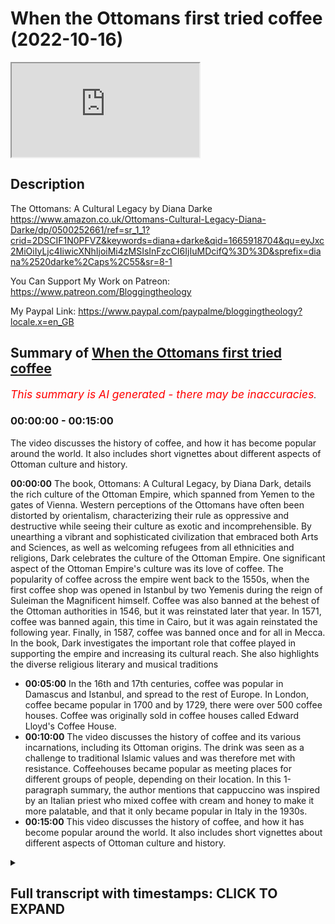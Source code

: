 # When the Ottomans first tried coffee (2022-10-16)

<iframe loading='lazy' allow='autoplay' src='https://www.youtube.com/embed/hIixS9zaUhE'></iframe>

## Description

The Ottomans: A Cultural Legacy by Diana Darke https://www.amazon.co.uk/Ottomans-Cultural-Legacy-Diana-Darke/dp/0500252661/ref=sr_1_1?crid=2DSCIF1N0PFVZ&keywords=diana+darke&qid=1665918704&qu=eyJxc2MiOiIyLjc4IiwicXNhIjoiMi4zMSIsInFzcCI6IjIuMDcifQ%3D%3D&sprefix=diana%2520darke%2Caps%2C55&sr=8-1

You Can Support My Work on Patreon:
https://www.patreon.com/Bloggingtheology

My Paypal Link: 
https://www.paypal.com/paypalme/bloggingtheology?locale.x=en_GB

## Summary of [When the Ottomans first tried coffee](https://www.youtube.com/watch?v=hIixS9zaUhE)


*<span style="color:red; font-size:125%">This summary is AI generated - there may be inaccuracies</span>. [](/)*

### <a onclick="modifyYTiframeseektime('0')">00:00:00</a> - <a onclick="modifyYTiframeseektime('900')">00:15:00</a>

The video discusses the history of coffee, and how it has become popular around the world. It also includes short vignettes about different aspects of Ottoman culture and history.

**<a onclick="modifyYTiframeseektime('0')">00:00:00</a>** The book, Ottomans: A Cultural Legacy, by Diana Dark, details the rich culture of the Ottoman Empire, which spanned from Yemen to the gates of Vienna. Western perceptions of the Ottomans have often been distorted by orientalism, characterizing their rule as oppressive and destructive while seeing their culture as exotic and incomprehensible. By unearthing a vibrant and sophisticated civilization that embraced both Arts and Sciences, as well as welcoming refugees from all ethnicities and religions, Dark celebrates the culture of the Ottoman Empire. One significant aspect of the Ottoman Empire's culture was its love of coffee. The popularity of coffee across the empire went back to the 1550s, when the first coffee shop was opened in Istanbul by two Yemenis during the reign of Suleiman the Magnificent himself. Coffee was also banned at the behest of the Ottoman authorities in 1546, but it was reinstated later that year. In 1571, coffee was banned again, this time in Cairo, but it was again reinstated the following year. Finally, in 1587, coffee was banned once and for all in Mecca. In the book, Dark investigates the important role that coffee played in supporting the empire and increasing its cultural reach. She also highlights the diverse religious literary and musical traditions
* **<a onclick="modifyYTiframeseektime('300')">00:05:00</a>** In the 16th and 17th centuries, coffee was popular in Damascus and Istanbul, and spread to the rest of Europe. In London, coffee became popular in 1700 and by 1729, there were over 500 coffee houses. Coffee was originally sold in coffee houses called Edward Lloyd's Coffee House.
* **<a onclick="modifyYTiframeseektime('600')">00:10:00</a>** The video discusses the history of coffee and its various incarnations, including its Ottoman origins. The drink was seen as a challenge to traditional Islamic values and was therefore met with resistance. Coffeehouses became popular as meeting places for different groups of people, depending on their location. In this 1-paragraph summary, the author mentions that cappuccino was inspired by an Italian priest who mixed coffee with cream and honey to make it more palatable, and that it only became popular in Italy in the 1930s.
* **<a onclick="modifyYTiframeseektime('900')">00:15:00</a>** This video discusses the history of coffee, and how it has become popular around the world. It also includes short vignettes about different aspects of Ottoman culture and history.

<details><summary><h2>Full transcript with timestamps: CLICK TO EXPAND</h2></summary>

<a onclick="modifyYTiframeseektime('3')">0:00:03</a> I want to share with you an exciting new  
<a onclick="modifyYTiframeseektime('5')">0:00:05</a> book that's just come out here it is and  
<a onclick="modifyYTiframeseektime('8')">0:00:08</a> it's called the Ottomans a cultural  
<a onclick="modifyYTiframeseektime('10')">0:00:10</a> Legacy by Diana dark who has been an  
<a onclick="modifyYTiframeseektime('13')">0:00:13</a> honor guest on blogging theology before  
<a onclick="modifyYTiframeseektime('15')">0:00:15</a> and this has just been published  
<a onclick="modifyYTiframeseektime('17')">0:00:17</a> actually and it's a fantastic book just  
<a onclick="modifyYTiframeseektime('20')">0:00:20</a> read to you what it says on the inside  
<a onclick="modifyYTiframeseektime('22')">0:00:22</a> cover  
<a onclick="modifyYTiframeseektime('24')">0:00:24</a> at its height the Ottoman empire spread  
<a onclick="modifyYTiframeseektime('27')">0:00:27</a> from Yemen to the gates of Vienna  
<a onclick="modifyYTiframeseektime('30')">0:00:30</a> Western perceptions of the Ottomans have  
<a onclick="modifyYTiframeseektime('34')">0:00:34</a> often been distorted by orientalism  
<a onclick="modifyYTiframeseektime('37')">0:00:37</a> characterizing their rule as oppressive  
<a onclick="modifyYTiframeseektime('40')">0:00:40</a> and destructive while seeing their  
<a onclick="modifyYTiframeseektime('42')">0:00:42</a> culture as exotic and incomprehensible  
<a onclick="modifyYTiframeseektime('47')">0:00:47</a> based on a lifetime's experience of  
<a onclick="modifyYTiframeseektime('50')">0:00:50</a> living and working across its former  
<a onclick="modifyYTiframeseektime('53')">0:00:53</a> provinces Dino dark who by the way is an  
<a onclick="modifyYTiframeseektime('56')">0:00:56</a> English lady living in England offers a  
<a onclick="modifyYTiframeseektime('59')">0:00:59</a> unique overview of the Ottoman Empire's  
<a onclick="modifyYTiframeseektime('62')">0:01:02</a> cultural Legacy one century after its  
<a onclick="modifyYTiframeseektime('66')">0:01:06</a> disillusion  
<a onclick="modifyYTiframeseektime('67')">0:01:07</a> she uncovers a vibrant sophisticated  
<a onclick="modifyYTiframeseektime('70')">0:01:10</a> civilization that embraced both Arts and  
<a onclick="modifyYTiframeseektime('73')">0:01:13</a> Sciences whilst welcoming refugees from  
<a onclick="modifyYTiframeseektime('76')">0:01:16</a> all ethnicities and religions notably  
<a onclick="modifyYTiframeseektime('79')">0:01:19</a> Christians and Jews  
<a onclick="modifyYTiframeseektime('82')">0:01:22</a> Diner dark celebrates the culture of the  
<a onclick="modifyYTiframeseektime('85')">0:01:25</a> Ottoman Empire from its Aesthetics and  
<a onclick="modifyYTiframeseektime('88')">0:01:28</a> architecture to its scientific and  
<a onclick="modifyYTiframeseektime('91')">0:01:31</a> medical Innovations including the first  
<a onclick="modifyYTiframeseektime('94')">0:01:34</a> vaccinations  
<a onclick="modifyYTiframeseektime('96')">0:01:36</a> she investigates The crucial role that  
<a onclick="modifyYTiframeseektime('99')">0:01:39</a> Commerce and trade played in supporting  
<a onclick="modifyYTiframeseektime('101')">0:01:41</a> the Empire and increasing its cultural  
<a onclick="modifyYTiframeseektime('104')">0:01:44</a> reach highlighting this significant role  
<a onclick="modifyYTiframeseektime('107')">0:01:47</a> of women as well as the diverse  
<a onclick="modifyYTiframeseektime('110')">0:01:50</a> religious literary and musical  
<a onclick="modifyYTiframeseektime('112')">0:01:52</a> Traditions that proliferated throughout  
<a onclick="modifyYTiframeseektime('115')">0:01:55</a> the empire  
<a onclick="modifyYTiframeseektime('116')">0:01:56</a> beautifully Illustrated with the  
<a onclick="modifyYTiframeseektime('118')">0:01:58</a> manuscripts Miniatures and paintings and  
<a onclick="modifyYTiframeseektime('121')">0:02:01</a> photographs the Ottomans a cultural  
<a onclick="modifyYTiframeseektime('124')">0:02:04</a> Legacy presents a presents the  
<a onclick="modifyYTiframeseektime('127')">0:02:07</a> Magnificent achievements of an Empire  
<a onclick="modifyYTiframeseektime('129')">0:02:09</a> that lasted over 600 years and income  
<a onclick="modifyYTiframeseektime('133')">0:02:13</a> encompassed Asian European and African  
<a onclick="modifyYTiframeseektime('137')">0:02:17</a> cultures shedding new light on its  
<a onclick="modifyYTiframeseektime('140')">0:02:20</a> complex Legacy  
<a onclick="modifyYTiframeseektime('142')">0:02:22</a> now there are 149 illustrations in this  
<a onclick="modifyYTiframeseektime('145')">0:02:25</a> book and um you're really going to have  
<a onclick="modifyYTiframeseektime('146')">0:02:26</a> to get it to see for yourself  
<a onclick="modifyYTiframeseektime('148')">0:02:28</a> beautifully Illustrated but I wonder if  
<a onclick="modifyYTiframeseektime('150')">0:02:30</a> just focus on one subject like what I  
<a onclick="modifyYTiframeseektime('152')">0:02:32</a> could have focused on literally one of  
<a onclick="modifyYTiframeseektime('154')">0:02:34</a> thousands of possible subjects there's  
<a onclick="modifyYTiframeseektime('156')">0:02:36</a> the subject of coffee which is of  
<a onclick="modifyYTiframeseektime('159')">0:02:39</a> universal interest I think and the uh  
<a onclick="modifyYTiframeseektime('161')">0:02:41</a> this was a favorite ottoman drink and uh  
<a onclick="modifyYTiframeseektime('164')">0:02:44</a> predates the European uh encounter with  
<a onclick="modifyYTiframeseektime('167')">0:02:47</a> coffee and very interesting insights  
<a onclick="modifyYTiframeseektime('169')">0:02:49</a> here about this subject  
<a onclick="modifyYTiframeseektime('171')">0:02:51</a> and she writes on page  
<a onclick="modifyYTiframeseektime('173')">0:02:53</a> 237 about uh coffee she says the  
<a onclick="modifyYTiframeseektime('177')">0:02:57</a> popularity of coffee across the Ottoman  
<a onclick="modifyYTiframeseektime('181')">0:03:01</a> Empire goes back to the 1550s when the  
<a onclick="modifyYTiframeseektime('185')">0:03:05</a> first coffee shop was opened in Istanbul  
<a onclick="modifyYTiframeseektime('188')">0:03:08</a> by two yemenis during the reign of  
<a onclick="modifyYTiframeseektime('191')">0:03:11</a> Suleiman the Magnificent himself a great  
<a onclick="modifyYTiframeseektime('194')">0:03:14</a> lover of the drink  
<a onclick="modifyYTiframeseektime('196')">0:03:16</a> he instituted the position of Chief  
<a onclick="modifyYTiframeseektime('199')">0:03:19</a> coffee maker what a job eh who was  
<a onclick="modifyYTiframeseektime('202')">0:03:22</a> responsible for preparing the Sultan's  
<a onclick="modifyYTiframeseektime('205')">0:03:25</a> coffee and the utensils needed to make  
<a onclick="modifyYTiframeseektime('208')">0:03:28</a> the perfect cup of coffee  
<a onclick="modifyYTiframeseektime('210')">0:03:30</a> the furniture of Ottoman palaces evolved  
<a onclick="modifyYTiframeseektime('214')">0:03:34</a> to enable guests to enjoy the coffee  
<a onclick="modifyYTiframeseektime('216')">0:03:36</a> ritual  
<a onclick="modifyYTiframeseektime('218')">0:03:38</a> guests sat on a low bench or Divan built  
<a onclick="modifyYTiframeseektime('222')">0:03:42</a> against the wall while trays of food and  
<a onclick="modifyYTiframeseektime('224')">0:03:44</a> drink were set before them on  
<a onclick="modifyYTiframeseektime('227')">0:03:47</a> beautifully decorated tables  
<a onclick="modifyYTiframeseektime('229')">0:03:49</a> one such table dating from 1560 is on  
<a onclick="modifyYTiframeseektime('233')">0:03:53</a> display in London's Victoria and Albert  
<a onclick="modifyYTiframeseektime('236')">0:03:56</a> Museum  
<a onclick="modifyYTiframeseektime('238')">0:03:58</a> made of Ebony and faced with mother of  
<a onclick="modifyYTiframeseektime('241')">0:04:01</a> pearl an ivory inlay it is topped with  
<a onclick="modifyYTiframeseektime('245')">0:04:05</a> exquisite is neck tiles  
<a onclick="modifyYTiframeseektime('247')">0:04:07</a> the Kilns of cotea south of isnic were  
<a onclick="modifyYTiframeseektime('252')">0:04:12</a> also kept busy producing beautifully  
<a onclick="modifyYTiframeseektime('254')">0:04:14</a> decorated coffee cups some of which can  
<a onclick="modifyYTiframeseektime('257')">0:04:17</a> also be seen in the same collection  
<a onclick="modifyYTiframeseektime('260')">0:04:20</a> before reaching the ottoman Capital  
<a onclick="modifyYTiframeseektime('263')">0:04:23</a> coffee had arrived in Syria in 1534 from  
<a onclick="modifyYTiframeseektime('269')">0:04:29</a> Moka in Yemen but in 1546 it was banned  
<a onclick="modifyYTiframeseektime('274')">0:04:34</a> at the behest of the Ottoman authorities  
<a onclick="modifyYTiframeseektime('277')">0:04:37</a> and certain Pious muftes who considered  
<a onclick="modifyYTiframeseektime('281')">0:04:41</a> its influence to be suspect  
<a onclick="modifyYTiframeseektime('284')">0:04:44</a> fearing that coffee houses would become  
<a onclick="modifyYTiframeseektime('287')">0:04:47</a> places for disreputable practices no  
<a onclick="modifyYTiframeseektime('290')">0:04:50</a> idea what they had in mind what happened  
<a onclick="modifyYTiframeseektime('291')">0:04:51</a> in these coffee houses  
<a onclick="modifyYTiframeseektime('293')">0:04:53</a> previous attempts have been made to ban  
<a onclick="modifyYTiframeseektime('295')">0:04:55</a> it in Mecca and Cairo  
<a onclick="modifyYTiframeseektime('298')">0:04:58</a> the first recorded coffee houses in  
<a onclick="modifyYTiframeseektime('301')">0:05:01</a> Damascus were located in the banks of  
<a onclick="modifyYTiframeseektime('303')">0:05:03</a> the banada near the suleiman's dervish  
<a onclick="modifyYTiframeseektime('306')">0:05:06</a> Lodge and could house hundreds of  
<a onclick="modifyYTiframeseektime('309')">0:05:09</a> customers at a time often pilgrimage  
<a onclick="modifyYTiframeseektime('312')">0:05:12</a> pilgrims gathering for the Hajj  
<a onclick="modifyYTiframeseektime('315')">0:05:15</a> only one survives from that early phase  
<a onclick="modifyYTiframeseektime('319')">0:05:19</a> the cafe now pharah in the Eastern  
<a onclick="modifyYTiframeseektime('322')">0:05:22</a> Gateway to the Temple of Jupiter today  
<a onclick="modifyYTiframeseektime('325')">0:05:25</a> the great umiyad mosque  
<a onclick="modifyYTiframeseektime('328')">0:05:28</a> by the end of the 16th century there  
<a onclick="modifyYTiframeseektime('331')">0:05:31</a> were over 600 coffee houses in Istanbul  
<a onclick="modifyYTiframeseektime('334')">0:05:34</a> a number that Rose to 2 500 by the end  
<a onclick="modifyYTiframeseektime('339')">0:05:39</a> of the 19th century when the  
<a onclick="modifyYTiframeseektime('342')">0:05:42</a> introduction of tea demoted it to Second  
<a onclick="modifyYTiframeseektime('345')">0:05:45</a> Place as the favorite drink across the  
<a onclick="modifyYTiframeseektime('348')">0:05:48</a> empire  
<a onclick="modifyYTiframeseektime('350')">0:05:50</a> coffee was introduced to France with the  
<a onclick="modifyYTiframeseektime('353')">0:05:53</a> 1669 visit of the Turkish Ambassador  
<a onclick="modifyYTiframeseektime('356')">0:05:56</a> suleima agar to the court of Louis XIV  
<a onclick="modifyYTiframeseektime('361')">0:06:01</a> consumed in Europe in the traditional  
<a onclick="modifyYTiframeseektime('363')">0:06:03</a> Muslim way it was made by boiling a  
<a onclick="modifyYTiframeseektime('367')">0:06:07</a> mixture of coffee powder sugar and water  
<a onclick="modifyYTiframeseektime('370')">0:06:10</a> which left a residue in the bottom of  
<a onclick="modifyYTiframeseektime('373')">0:06:13</a> the cup because it was not filtered what  
<a onclick="modifyYTiframeseektime('376')">0:06:16</a> we still call today Turkish coffee  
<a onclick="modifyYTiframeseektime('380')">0:06:20</a> coffee reached the austro-hungarian  
<a onclick="modifyYTiframeseektime('382')">0:06:22</a> empire in 1683 following the siege of  
<a onclick="modifyYTiframeseektime('386')">0:06:26</a> Vienna by a huge and well-equipped  
<a onclick="modifyYTiframeseektime('390')">0:06:30</a> Ottoman empire under the command of the  
<a onclick="modifyYTiframeseektime('393')">0:06:33</a> grand vizier Kara Mustafa  
<a onclick="modifyYTiframeseektime('396')">0:06:36</a> after months of bombardment and just as  
<a onclick="modifyYTiframeseektime('401')">0:06:41</a> the fortifications of the city seem to  
<a onclick="modifyYTiframeseektime('403')">0:06:43</a> be giving way The Siege was lifted owing  
<a onclick="modifyYTiframeseektime('407')">0:06:47</a> to the arrival of forces under Prince  
<a onclick="modifyYTiframeseektime('410')">0:06:50</a> Sobieski of Poland and Charles Duke of  
<a onclick="modifyYTiframeseektime('414')">0:06:54</a> Lorraine  
<a onclick="modifyYTiframeseektime('415')">0:06:55</a> in a remarkable reverse reversal the  
<a onclick="modifyYTiframeseektime('419')">0:06:59</a> besieging ottoman Army was routed and  
<a onclick="modifyYTiframeseektime('422')">0:07:02</a> its entire Camp captured including  
<a onclick="modifyYTiframeseektime('426')">0:07:06</a> almost all its armaments and Provisions  
<a onclick="modifyYTiframeseektime('430')">0:07:10</a> Viennese officials were amazed at the  
<a onclick="modifyYTiframeseektime('433')">0:07:13</a> copious amounts of material and  
<a onclick="modifyYTiframeseektime('435')">0:07:15</a> foodstuffs the camp contained especially  
<a onclick="modifyYTiframeseektime('439')">0:07:19</a> the quote prodigious stores of victuals  
<a onclick="modifyYTiframeseektime('443')">0:07:23</a> in their inventory of the spoils the  
<a onclick="modifyYTiframeseektime('446')">0:07:26</a> Viennese Chronicles listed coffee beans  
<a onclick="modifyYTiframeseektime('449')">0:07:29</a> among the grain flour butter bread lard  
<a onclick="modifyYTiframeseektime('452')">0:07:32</a> rice sugar honey cooking oil and  
<a onclick="modifyYTiframeseektime('456')">0:07:36</a> kitchenware as well as live camels  
<a onclick="modifyYTiframeseektime('459')">0:07:39</a> buffaloes mules oxen and sheep  
<a onclick="modifyYTiframeseektime('463')">0:07:43</a> the starving Viennese must have feasted  
<a onclick="modifyYTiframeseektime('466')">0:07:46</a> for days  
<a onclick="modifyYTiframeseektime('468')">0:07:48</a> one polish officer was rewarded for his  
<a onclick="modifyYTiframeseektime('472')">0:07:52</a> bravery in undertaking dangerous  
<a onclick="modifyYTiframeseektime('474')">0:07:54</a> Espionage during the battle with bags of  
<a onclick="modifyYTiframeseektime('477')">0:07:57</a> coffee beans which no one had any idea  
<a onclick="modifyYTiframeseektime('480')">0:08:00</a> how to use  
<a onclick="modifyYTiframeseektime('482')">0:08:02</a> the officer was said to have been an  
<a onclick="modifyYTiframeseektime('485')">0:08:05</a> ottoman prisoner for two years and  
<a onclick="modifyYTiframeseektime('487')">0:08:07</a> therefore knew what to do with them  
<a onclick="modifyYTiframeseektime('490')">0:08:10</a> he was able to sell coffee to the  
<a onclick="modifyYTiframeseektime('493')">0:08:13</a> Viennese citizensary giving them a taste  
<a onclick="modifyYTiframeseektime('496')">0:08:16</a> for the distinctive drink  
<a onclick="modifyYTiframeseektime('498')">0:08:18</a> the first actual Viennese coffee house  
<a onclick="modifyYTiframeseektime('501')">0:08:21</a> was not opened until 1685 by a Cali  
<a onclick="modifyYTiframeseektime('506')">0:08:26</a> Armenian Merchant who had applied for  
<a onclick="modifyYTiframeseektime('508')">0:08:28</a> and been granted the sole privilege of  
<a onclick="modifyYTiframeseektime('512')">0:08:32</a> preparing an offering for sale the  
<a onclick="modifyYTiframeseektime('514')">0:08:34</a> Oriental drink for a period of 20 years  
<a onclick="modifyYTiframeseektime('519')">0:08:39</a> thereafter the sale of coffee remained  
<a onclick="modifyYTiframeseektime('522')">0:08:42</a> carefully controlled in that City so by  
<a onclick="modifyYTiframeseektime('525')">0:08:45</a> 1729 there were still only 11 licensed  
<a onclick="modifyYTiframeseektime('530')">0:08:50</a> concessionary concessionaires  
<a onclick="modifyYTiframeseektime('533')">0:08:53</a> a Turkish Merchant in 1650 was the first  
<a onclick="modifyYTiframeseektime('537')">0:08:57</a> to bring coffee commercially into the  
<a onclick="modifyYTiframeseektime('540')">0:09:00</a> United Kingdom  
<a onclick="modifyYTiframeseektime('541')">0:09:01</a> selling it in a coffee house in George  
<a onclick="modifyYTiframeseektime('544')">0:09:04</a> yard Lombard Street here in London  
<a onclick="modifyYTiframeseektime('548')">0:09:08</a> another coffee called sultanas Head  
<a onclick="modifyYTiframeseektime('551')">0:09:11</a> opened another Cafe called sultana's  
<a onclick="modifyYTiframeseektime('555')">0:09:15</a> Head opened eight years later in  
<a onclick="modifyYTiframeseektime('557')">0:09:17</a> cornhill  
<a onclick="modifyYTiframeseektime('559')">0:09:19</a> the insurance company Lloyds of London  
<a onclick="modifyYTiframeseektime('562')">0:09:22</a> was originally a coffee shop I didn't  
<a onclick="modifyYTiframeseektime('565')">0:09:25</a> know this called Edward Lloyd's coffee  
<a onclick="modifyYTiframeseektime('568')">0:09:28</a> house so this vast huge Global Insurance  
<a onclick="modifyYTiframeseektime('572')">0:09:32</a> Company lawyers of London was originally  
<a onclick="modifyYTiframeseektime('574')">0:09:34</a> a coffee house called Edward Lloyd's  
<a onclick="modifyYTiframeseektime('577')">0:09:37</a> Coffee House  
<a onclick="modifyYTiframeseektime('578')">0:09:38</a> by 1700 there were around 500 coffee  
<a onclick="modifyYTiframeseektime('582')">0:09:42</a> houses in London and nearly 3 000 in the  
<a onclick="modifyYTiframeseektime('585')">0:09:45</a> whole of England you see how quickly it  
<a onclick="modifyYTiframeseektime('588')">0:09:48</a> spread how popular it was all over the  
<a onclick="modifyYTiframeseektime('590')">0:09:50</a> country  
<a onclick="modifyYTiframeseektime('591')">0:09:51</a> and interestingly they were known as  
<a onclick="modifyYTiframeseektime('593')">0:09:53</a> Penny universities because you could  
<a onclick="modifyYTiframeseektime('595')">0:09:55</a> listen and talk to the great minds of  
<a onclick="modifyYTiframeseektime('598')">0:09:58</a> the day for the price of a coffee which  
<a onclick="modifyYTiframeseektime('600')">0:10:00</a> cost one penny what a beautiful idea  
<a onclick="modifyYTiframeseektime('604')">0:10:04</a> in the Ottoman Empire the drinking of  
<a onclick="modifyYTiframeseektime('606')">0:10:06</a> coffee was a controversial issue  
<a onclick="modifyYTiframeseektime('609')">0:10:09</a> aside from the stimulating properties of  
<a onclick="modifyYTiframeseektime('613')">0:10:13</a> the drink itself  
<a onclick="modifyYTiframeseektime('614')">0:10:14</a> coffee at coffee houses were seen as  
<a onclick="modifyYTiframeseektime('617')">0:10:17</a> meeting places that challenge the  
<a onclick="modifyYTiframeseektime('620')">0:10:20</a> traditional role of mosques  
<a onclick="modifyYTiframeseektime('623')">0:10:23</a> in the mid 1500s many ships cargos of  
<a onclick="modifyYTiframeseektime('627')">0:10:27</a> coffee beans were tipped into the sea  
<a onclick="modifyYTiframeseektime('631')">0:10:31</a> the drink was the subject of an ottoman  
<a onclick="modifyYTiframeseektime('634')">0:10:34</a> treaties by sarri mehmed Pasha Treasurer  
<a onclick="modifyYTiframeseektime('638')">0:10:38</a> to Ahmed III who reigned from 1703 to  
<a onclick="modifyYTiframeseektime('642')">0:10:42</a> 30. in which he explained how coffee  
<a onclick="modifyYTiframeseektime('645')">0:10:45</a> first came to Anatolia by sea and met  
<a onclick="modifyYTiframeseektime('649')">0:10:49</a> with a hostile reception and he wrote  
<a onclick="modifyYTiframeseektime('653')">0:10:53</a> and I quote  
<a onclick="modifyYTiframeseektime('655')">0:10:55</a> but these strictures and prohibitions  
<a onclick="modifyYTiframeseektime('658')">0:10:58</a> Avail nothing the fatwas the talk made  
<a onclick="modifyYTiframeseektime('662')">0:11:02</a> no impression on the people  
<a onclick="modifyYTiframeseektime('664')">0:11:04</a> one coffee house was opened after  
<a onclick="modifyYTiframeseektime('667')">0:11:07</a> another and men would gather together  
<a onclick="modifyYTiframeseektime('670')">0:11:10</a> with great eagerness and enthusiasm to  
<a onclick="modifyYTiframeseektime('673')">0:11:13</a> drink  
<a onclick="modifyYTiframeseektime('675')">0:11:15</a> to those of dry temperament he writes  
<a onclick="modifyYTiframeseektime('678')">0:11:18</a> especially to the man of melancholic  
<a onclick="modifyYTiframeseektime('681')">0:11:21</a> temperament another person given to  
<a onclick="modifyYTiframeseektime('683')">0:11:23</a> sadness  
<a onclick="modifyYTiframeseektime('684')">0:11:24</a> large quantities are unsuitable and  
<a onclick="modifyYTiframeseektime('688')">0:11:28</a> maybe repugnant  
<a onclick="modifyYTiframeseektime('690')">0:11:30</a> taken in excess it causes insomnia and  
<a onclick="modifyYTiframeseektime('695')">0:11:35</a> melancholic anxiety  
<a onclick="modifyYTiframeseektime('698')">0:11:38</a> if drunk at all it should be drunk with  
<a onclick="modifyYTiframeseektime('700')">0:11:40</a> sugar  
<a onclick="modifyYTiframeseektime('702')">0:11:42</a> to those of moist temperament no idea  
<a onclick="modifyYTiframeseektime('705')">0:11:45</a> what he means by that to those of moist  
<a onclick="modifyYTiframeseektime('707')">0:11:47</a> temperament and especially of women it  
<a onclick="modifyYTiframeseektime('710')">0:11:50</a> is highly suited they should drink a  
<a onclick="modifyYTiframeseektime('713')">0:11:53</a> great deal of strong coffee he writes  
<a onclick="modifyYTiframeseektime('716')">0:11:56</a> access of it will do them no harm so  
<a onclick="modifyYTiframeseektime('719')">0:11:59</a> long as they are not melancholic  
<a onclick="modifyYTiframeseektime('722')">0:12:02</a> so presumably insomnia doesn't affect  
<a onclick="modifyYTiframeseektime('724')">0:12:04</a> women at all according to him end of  
<a onclick="modifyYTiframeseektime('727')">0:12:07</a> quote  
<a onclick="modifyYTiframeseektime('729')">0:12:09</a> public coffee houses did indeed play a  
<a onclick="modifyYTiframeseektime('732')">0:12:12</a> role as meeting places for different  
<a onclick="modifyYTiframeseektime('734')">0:12:14</a> groups of people depending on their  
<a onclick="modifyYTiframeseektime('736')">0:12:16</a> locations  
<a onclick="modifyYTiframeseektime('738')">0:12:18</a> those frequented by a Craftsmen tend to  
<a onclick="modifyYTiframeseektime('741')">0:12:21</a> be tended to be located in fattier  
<a onclick="modifyYTiframeseektime('744')">0:12:24</a> bazizit and socheki for instance while  
<a onclick="modifyYTiframeseektime('748')">0:12:28</a> many janissaries opened their own  
<a onclick="modifyYTiframeseektime('751')">0:12:31</a> establishments to supplement their  
<a onclick="modifyYTiframeseektime('753')">0:12:33</a> salaries  
<a onclick="modifyYTiframeseektime('755')">0:12:35</a> some had live singers some had  
<a onclick="modifyYTiframeseektime('757')">0:12:37</a> storytellers and others became known as  
<a onclick="modifyYTiframeseektime('760')">0:12:40</a> venues where intellectuals discuss  
<a onclick="modifyYTiframeseektime('763')">0:12:43</a> politics  
<a onclick="modifyYTiframeseektime('765')">0:12:45</a> at times of unrest  
<a onclick="modifyYTiframeseektime('768')">0:12:48</a> ottoman rulers would close such places  
<a onclick="modifyYTiframeseektime('770')">0:12:50</a> down to stop plotting people plotting  
<a onclick="modifyYTiframeseektime('773')">0:12:53</a> subterfuge  
<a onclick="modifyYTiframeseektime('775')">0:12:55</a> one 17th century ottoman chronicler  
<a onclick="modifyYTiframeseektime('778')">0:12:58</a> wrote and I quote  
<a onclick="modifyYTiframeseektime('781')">0:13:01</a> these shops became meeting places of a  
<a onclick="modifyYTiframeseektime('784')">0:13:04</a> circle of Pleasure Seekers and idlers  
<a onclick="modifyYTiframeseektime('787')">0:13:07</a> and also of some wits from among the men  
<a onclick="modifyYTiframeseektime('790')">0:13:10</a> of letters and Literati and they're used  
<a onclick="modifyYTiframeseektime('793')">0:13:13</a> to meeting groups of about 20 or 30.  
<a onclick="modifyYTiframeseektime('797')">0:13:17</a> some read books and fine writings some  
<a onclick="modifyYTiframeseektime('801')">0:13:21</a> were busy with backgammon and chess some  
<a onclick="modifyYTiframeseektime('805')">0:13:25</a> brought new poems and talked of  
<a onclick="modifyYTiframeseektime('807')">0:13:27</a> literature end quote  
<a onclick="modifyYTiframeseektime('811')">0:13:31</a> attempts to shut the coffee houses  
<a onclick="modifyYTiframeseektime('813')">0:13:33</a> simply meant that they moved to back  
<a onclick="modifyYTiframeseektime('816')">0:13:36</a> streets and alleys but the authorities  
<a onclick="modifyYTiframeseektime('819')">0:13:39</a> finally accepted them not least since  
<a onclick="modifyYTiframeseektime('822')">0:13:42</a> they were important sources of revenue  
<a onclick="modifyYTiframeseektime('824')">0:13:44</a> through taxes and license fees  
<a onclick="modifyYTiframeseektime('828')">0:13:48</a> and in this last paragraph Diana dark  
<a onclick="modifyYTiframeseektime('831')">0:13:51</a> talks about the origins of cappuccino  
<a onclick="modifyYTiframeseektime('834')">0:13:54</a> coffee  
<a onclick="modifyYTiframeseektime('835')">0:13:55</a> which I just had no idea of this until I  
<a onclick="modifyYTiframeseektime('837')">0:13:57</a> read it just now here  
<a onclick="modifyYTiframeseektime('838')">0:13:58</a> in a further evolution of coffee  
<a onclick="modifyYTiframeseektime('841')">0:14:01</a> drinking culture cappuccino coffee was  
<a onclick="modifyYTiframeseektime('844')">0:14:04</a> inspired by an Italian priest from the  
<a onclick="modifyYTiframeseektime('848')">0:14:08</a> Capuchin monastic order who had fought  
<a onclick="modifyYTiframeseektime('850')">0:14:10</a> against the Turks besieging Vienna in  
<a onclick="modifyYTiframeseektime('853')">0:14:13</a> 1683.  
<a onclick="modifyYTiframeseektime('855')">0:14:15</a> he acquired some of the coffee beans  
<a onclick="modifyYTiframeseektime('858')">0:14:18</a> captured from the Ottomans spoiled and  
<a onclick="modifyYTiframeseektime('861')">0:14:21</a> began experimenting  
<a onclick="modifyYTiframeseektime('864')">0:14:24</a> finding it too strong for his taste he  
<a onclick="modifyYTiframeseektime('868')">0:14:28</a> mixed it with cream and honey  
<a onclick="modifyYTiframeseektime('871')">0:14:31</a> which gave it the same flavor the same  
<a onclick="modifyYTiframeseektime('874')">0:14:34</a> color brown as the capuchin's robes the  
<a onclick="modifyYTiframeseektime('877')">0:14:37</a> monastic robes and it lented a smoother  
<a onclick="modifyYTiframeseektime('881')">0:14:41</a> taste  
<a onclick="modifyYTiframeseektime('883')">0:14:43</a> the Viennese named it the coup pizzas  
<a onclick="modifyYTiframeseektime('886')">0:14:46</a> though or the cooperzina in German  
<a onclick="modifyYTiframeseektime('889')">0:14:49</a> presumably in honor of the capuchins  
<a onclick="modifyYTiframeseektime('892')">0:14:52</a> hence the Italian cappuccino  
<a onclick="modifyYTiframeseektime('895')">0:14:55</a> though the drink became popular in Italy  
<a onclick="modifyYTiframeseektime('898')">0:14:58</a> only in the 1930s so quite a while to  
<a onclick="modifyYTiframeseektime('901')">0:15:01</a> catch on now it's of course globally  
<a onclick="modifyYTiframeseektime('903')">0:15:03</a> popular and I'll leave it there this  
<a onclick="modifyYTiframeseektime('906')">0:15:06</a> book is just fascinating uh vignette's  
<a onclick="modifyYTiframeseektime('909')">0:15:09</a> stories accounts of of uh cultural facts  
<a onclick="modifyYTiframeseektime('913')">0:15:13</a> and and points of relevance between the  
<a onclick="modifyYTiframeseektime('915')">0:15:15</a> ottoman past and the present days I  
<a onclick="modifyYTiframeseektime('918')">0:15:18</a> highly recommended until next time  

</details>
